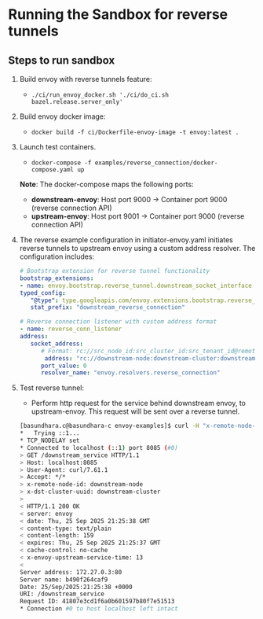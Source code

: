 # Running the Sandbox for reverse tunnels

## Steps to run sandbox

1. Build envoy with reverse tunnels feature:
   - ```./ci/run_envoy_docker.sh './ci/do_ci.sh bazel.release.server_only'```
2. Build envoy docker image:
   - ```docker build -f ci/Dockerfile-envoy-image -t envoy:latest .```
3. Launch test containers.
   - ```docker-compose -f examples/reverse_connection/docker-compose.yaml up```

   **Note**: The docker-compose maps the following ports:
   - **downstream-envoy**: Host port 9000 → Container port 9000 (reverse connection API)
   - **upstream-envoy**: Host port 9001 → Container port 9000 (reverse connection API)

4. The reverse example configuration in initiator-envoy.yaml initiates reverse tunnels to upstream envoy using a custom address resolver. The configuration includes:

   ```yaml    
   # Bootstrap extension for reverse tunnel functionality
   bootstrap_extensions:
   - name: envoy.bootstrap.reverse_tunnel.downstream_socket_interface
   typed_config:
      "@type": type.googleapis.com/envoy.extensions.bootstrap.reverse_tunnel.downstream_socket_interface.v3.DownstreamReverseConnectionSocketInterface
      stat_prefix: "downstream_reverse_connection"

   # Reverse connection listener with custom address format
   - name: reverse_conn_listener
   address:
      socket_address:
         # Format: rc://src_node_id:src_cluster_id:src_tenant_id@remote_cluster:connection_count
          address: "rc://downstream-node:downstream-cluster:downstream-tenant@upstream-cluster:1"
         port_value: 0
         resolver_name: "envoy.resolvers.reverse_connection"
   ```

5. Test reverse tunnel:
   - Perform http request for the service behind downstream envoy, to upstream-envoy. This request will be sent
   over a reverse tunnel.

   ```bash
   [basundhara.c@basundhara-c envoy-examples]$ curl -H "x-remote-node-id: downstream-node" -H "x-dst-cluster-uuid: downstream-cluster" http://localhost:8085/downstream_service -v
   *   Trying ::1...
   * TCP_NODELAY set
   * Connected to localhost (::1) port 8085 (#0)
   > GET /downstream_service HTTP/1.1
   > Host: localhost:8085
   > User-Agent: curl/7.61.1
   > Accept: */*
   > x-remote-node-id: downstream-node
   > x-dst-cluster-uuid: downstream-cluster
   > 
   < HTTP/1.1 200 OK
   < server: envoy
   < date: Thu, 25 Sep 2025 21:25:38 GMT
   < content-type: text/plain
   < content-length: 159
   < expires: Thu, 25 Sep 2025 21:25:37 GMT
   < cache-control: no-cache
   < x-envoy-upstream-service-time: 13
   < 
   Server address: 172.27.0.3:80
   Server name: b490f264caf9
   Date: 25/Sep/2025:21:25:38 +0000
   URI: /downstream_service
   Request ID: 41807e3cd1f6a0b601597b80f7e51513
   * Connection #0 to host localhost left intact
   ``` 